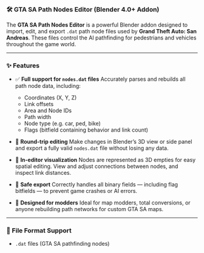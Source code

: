 ### 🛠️ GTA SA Path Nodes Editor (Blender 4.0+ Addon)

The **GTA SA Path Nodes Editor** is a powerful Blender addon designed to import, edit, and export `.dat` path node files used by **Grand Theft Auto: San Andreas**. These files control the AI pathfinding for pedestrians and vehicles throughout the game world.

---

### ✨ Features

* ✅ **Full support for `nodes.dat` files**
  Accurately parses and rebuilds all path node data, including:

  * Coordinates (X, Y, Z)
  * Link offsets
  * Area and Node IDs
  * Path width
  * Node type (e.g. car, ped, bike)
  * Flags (bitfield containing behavior and link count)

* 🧠 **Round-trip editing**
  Make changes in Blender’s 3D view or side panel and export a fully valid `nodes.dat` file without losing any data.

* 📌 **In-editor visualization**
  Nodes are represented as 3D empties for easy spatial editing. View and adjust connections between nodes, and inspect link distances.

* 🧩 **Safe export**
  Correctly handles all binary fields — including flag bitfields — to prevent game crashes or AI errors.

* 🧰 **Designed for modders**
  Ideal for map modders, total conversions, or anyone rebuilding path networks for custom GTA SA maps.

---

### 📂 File Format Support

* `.dat` files (GTA SA pathfinding nodes)
